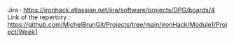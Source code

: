 Jira : https://ironhack.atlassian.net/jira/software/projects/DPG/boards/4
Link of the repertory : https://github.com/MichelBrunGit/Projects/tree/main/IronHack/Module1/Project/Week1

